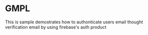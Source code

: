 # GMPL
This is sample demostrates how to authonticate users email thought verification email by using firebase's auth product 
